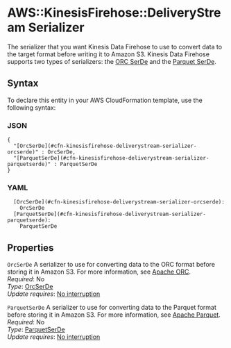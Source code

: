 # AWS::KinesisFirehose::DeliveryStream Serializer<a name="aws-properties-kinesisfirehose-deliverystream-serializer"></a>

The serializer that you want Kinesis Data Firehose to use to convert data to the target format before writing it to Amazon S3\. Kinesis Data Firehose supports two types of serializers: the [ORC SerDe](https://hive.apache.org/javadocs/r1.2.2/api/org/apache/hadoop/hive/ql/io/orc/OrcSerde.html) and the [Parquet SerDe](https://hive.apache.org/javadocs/r1.2.2/api/org/apache/hadoop/hive/ql/io/parquet/serde/ParquetHiveSerDe.html)\.

## Syntax<a name="aws-properties-kinesisfirehose-deliverystream-serializer-syntax"></a>

To declare this entity in your AWS CloudFormation template, use the following syntax:

### JSON<a name="aws-properties-kinesisfirehose-deliverystream-serializer-syntax.json"></a>

```
{
  "[OrcSerDe](#cfn-kinesisfirehose-deliverystream-serializer-orcserde)" : OrcSerDe,
  "[ParquetSerDe](#cfn-kinesisfirehose-deliverystream-serializer-parquetserde)" : ParquetSerDe
}
```

### YAML<a name="aws-properties-kinesisfirehose-deliverystream-serializer-syntax.yaml"></a>

```
  [OrcSerDe](#cfn-kinesisfirehose-deliverystream-serializer-orcserde):
    OrcSerDe
  [ParquetSerDe](#cfn-kinesisfirehose-deliverystream-serializer-parquetserde):
    ParquetSerDe
```

## Properties<a name="aws-properties-kinesisfirehose-deliverystream-serializer-properties"></a>

`OrcSerDe` <a name="cfn-kinesisfirehose-deliverystream-serializer-orcserde"></a>
A serializer to use for converting data to the ORC format before storing it in Amazon S3\. For more information, see [Apache ORC](https://orc.apache.org/docs/)\.  
_Required_: No  
_Type_: [OrcSerDe](aws-properties-kinesisfirehose-deliverystream-orcserde.md)  
_Update requires_: [No interruption](https://docs.aws.amazon.com/AWSCloudFormation/latest/UserGuide/using-cfn-updating-stacks-update-behaviors.html#update-no-interrupt)

`ParquetSerDe` <a name="cfn-kinesisfirehose-deliverystream-serializer-parquetserde"></a>
A serializer to use for converting data to the Parquet format before storing it in Amazon S3\. For more information, see [Apache Parquet](https://parquet.apache.org/documentation/latest/)\.  
_Required_: No  
_Type_: [ParquetSerDe](aws-properties-kinesisfirehose-deliverystream-parquetserde.md)  
_Update requires_: [No interruption](https://docs.aws.amazon.com/AWSCloudFormation/latest/UserGuide/using-cfn-updating-stacks-update-behaviors.html#update-no-interrupt)
